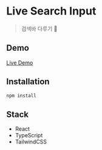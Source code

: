 # Live Search Input

> 검색바 다루기 🚀

## Demo

[Live Demo](https://live-searchbar.netlify.app/)

## Installation

```bash
npm install
```

## Stack

- React
- TypeScript
- TailwindCSS
